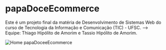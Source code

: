 # papaDoceEcommerce
Este é um projeto final da matéria de Desenvolvimento de Sistemas Web do curso de Tecnologia da Informação e Comunicação (TIC) - UFSC. --> Equipe: Thiago Hipólito de Amorim e Tassio Hipólito de Amorim.

![Home papaDoceeEcommerce](https://user-images.githubusercontent.com/111027405/208210501-9fb1d5ba-8574-4dc7-80a7-aecbd68d1a79.png)
